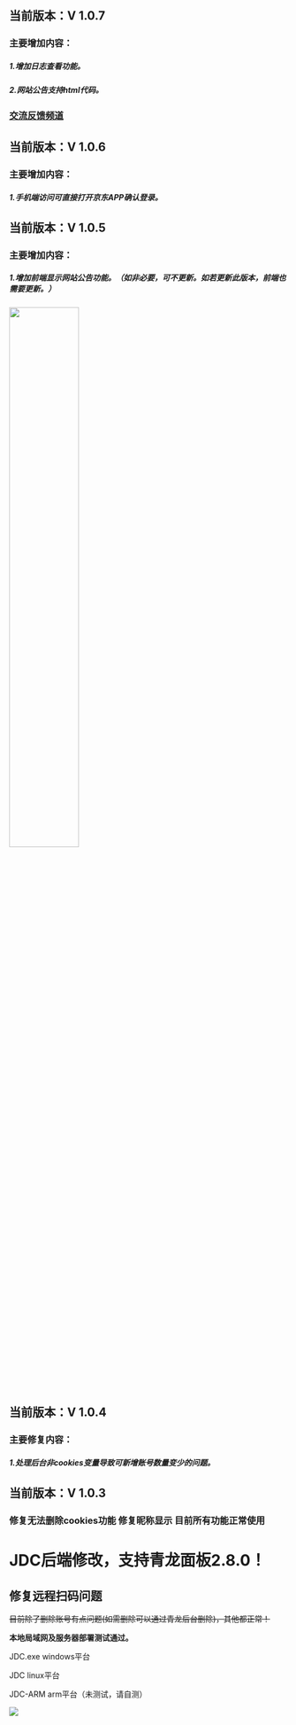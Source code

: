 ## 当前版本：V 1.0.7
### 主要增加内容：
#####             1.增加日志查看功能。
#####             2.网站公告支持html代码。

### [交流反馈频道](https://t.me/jdc_jdc)

## 

## 当前版本：V 1.0.6
### 主要增加内容：
#####             1.手机端访问可直接打开京东APP确认登录。


## 

## 当前版本：V 1.0.5
### 主要增加内容：
#####             1.增加前端显示网站公告功能。（如非必要，可不更新。如若更新此版本，前端也需要更新。）

<img src="https://raw.githubusercontent.com/dadaxiaoxiaod/JDC/main/pic2.png" width="50%">

## 当前版本：V 1.0.4
### 主要修复内容：
#####             1.处理后台非cookies变量导致可新增账号数量变少的问题。

##

## 当前版本：V 1.0.3

### 修复无法删除cookies功能 修复昵称显示 目前所有功能正常使用

# JDC后端修改，支持青龙面板2.8.0！

## 修复远程扫码问题

~~目前除了删除账号有点问题(如需删除可以通过青龙后台删除)，其他都正常！~~

**本地局域网及服务器部署测试通过。**

JDC.exe windows平台

JDC linux平台

JDC-ARM arm平台（未测试，请自测）

![](https://raw.githubusercontent.com/dadaxiaoxiaod/JDC/main/pic.png)  
